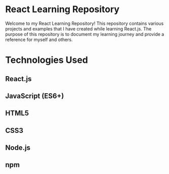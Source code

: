 # React Learning Repository

Welcome to my React Learning Repository! This repository contains various projects and examples that I have created while learning React.js. The purpose of this repository is to document my learning journey and provide a reference for myself and others.

# Technologies Used
## React.js
## JavaScript (ES6+)
## HTML5
## CSS3
## Node.js
## npm
